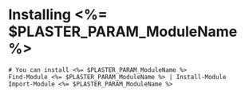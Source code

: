 # Installing <%= $PLASTER_PARAM_ModuleName %>

    # You can install <%= $PLASTER_PARAM_ModuleName %>
    Find-Module <%= $PLASTER_PARAM_ModuleName %> | Install-Module
    Import-Module <%= $PLASTER_PARAM_ModuleName %>
